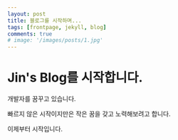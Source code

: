 ```yaml
---
layout: post
title: 블로그를 시작하며...
tags: [frontpage, jekyll, blog]
comments: true
# image: '/images/posts/1.jpg'
---
```


# Jin's Blog를 시작합니다.

개발자를 꿈꾸고 있습니다.

빠르지 않은 시작이지만은 작은 꿈을 갖고 노력해보려고 합니다.

이제부터 시작입니다.